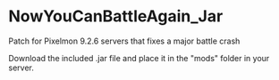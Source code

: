 # NowYouCanBattleAgain_Jar
Patch for Pixelmon 9.2.6 servers that fixes a major battle crash

Download the included .jar file and place it in the "mods" folder in your server.
